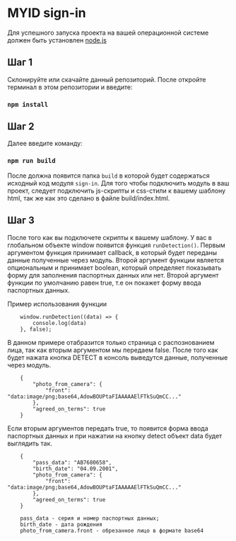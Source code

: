 # MYID sign-in

Для успешного запуска проекта на вашей операционной системе должен быть установлен [node.js](https://nodejs.org/en/)

## Шаг 1

Склонируйте или скачайте данный репозиторий.
После откройте терминал в этом репозитории и введите:

### `npm install`

## Шаг 2

Далее введите команду:

### `npm run build`

После должна появится папка `build` в которой будет содержаться исходный код модуля `sign-in`.
Для того чтобы подключить модуль в ваш проект, следует подключить js-скрипты и css-стили к вашему шаблону html, так же как это сделано в файле build/index.html.

## Шаг 3

После того как вы подключете скрипты к вашему шаблону. У вас в глобальном объекте window появится функция `runDetection()`.
Первым аргументом функция принимает callback, в который будет переданы данные полученные через модуль. Второй аргумент функции является опциональным и принимает boolean, который определяет показывать форму для заполнения паспортных данных или нет. Второй аргумент функции по умолчанию равен true, т.е он покажет форму ввода паспортных данных.

Пример использования функции

        window.runDetection((data) => {
            console.log(data)
        }, false);

В данном примере отабразится только страница с распознованием лица, так как вторым аргументом мы передаем false. После того как будет нажата кнопка DETECT в консоль выведутся данные, полученные через модуль.

        {
            "photo_from_camera": {
                "front": "data:image/png;base64,AdowBOUPtaFIAAAAAElFTkSuQmCC..."
            },
            "agreed_on_terms": true
        }

Если вторым аргументов передать true, то появится форма ввода паспортных данных и при нажатии на кнопку detect объект data будет выглядить так.

        {
            "pass_data": "AB7680658",
            "birth_date": "04.09.2001",
            "photo_from_camera": {
                "front": "data:image/png;base64,AdowBOUPtaFIAAAAAElFTkSuQmCC..."
            },
            "agreed_on_terms": true
        }

        pass_data - серия и номер паспортных данных;
        birth_date - дата рождения
        photo_from_camera.front - обрезанное лицо в формате base64
